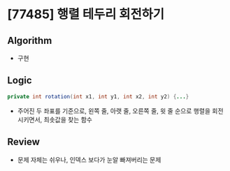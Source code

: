 # [77485] 행렬 테두리 회전하기

## Algorithm
- 구현

## Logic

```java
private int rotation(int x1, int y1, int x2, int y2) {...}
```

- 주어진 두 좌표를 기준으로, 왼쪽 줄, 아랫 줄, 오른쪽 줄, 윗 줄 순으로 행렬을 회전시키면서, 최솟값을 찾는 함수

## Review
- 문제 자체는 쉬우나, 인덱스 보다가 눈알 빠져버리는 문제